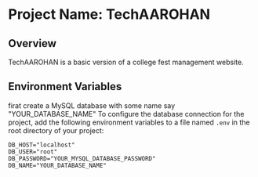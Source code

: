 # **Project Name: TechAAROHAN**

## Overview

TechAAROHAN is a basic version of a college fest management website.









## Environment Variables

   firat create a MySQL database with some name say "YOUR_DATABASE_NAME"
To configure the database connection for the project, add the following environment variables to a file named `.env` in the root directory of your project:

```plaintext
DB_HOST="localhost"
DB_USER="root"
DB_PASSWORD="YOUR_MYSQL_DATABASE_PASSWORD"
DB_NAME="YOUR_DATABASE_NAME"
